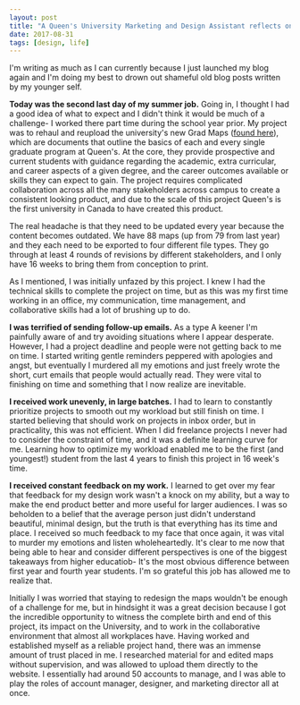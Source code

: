 ```yaml
---
layout: post
title: "A Queen's University Marketing and Design Assistant reflects on her real first summer job"
date: 2017-08-31
tags: [design, life]
---
```

I'm writing as much as I can currently because I just launched my blog again and I'm doing my best to drown out shameful old blog posts written by my younger self.

**Today was the second last day of my summer job.** Going in, I thought I had a good idea of what to expect and I didn't think it would be much of a challenge- I worked there part time during the school year prior. My project was to rehaul and reupload the university's new Grad Maps ([found here](http://careers.queensu.ca/gradmaps)), which are documents that outline the basics of each and every single graduate program at Queen's. At the core, they provide prospective and current students with guidance regarding the academic, extra curricular, and career aspects of a given degree, and the career outcomes available or skills they can expect to gain. The project requires complicated collaboration across all the many stakeholders across campus to create a consistent looking product, and due to the scale of this project Queen's is the first university in Canada to have created this product. 

The real headache is that they need to be updated every year because the content becomes outdated. We have 88 maps (up from 79 from last year) and they each need to be exported to four different file types. They go through at least 4 rounds of revisions by different stakeholders, and I only have 16 weeks to bring them from conception to print.

As I mentioned, I was initially unfazed by this project. I knew I had the technical skills to complete the project on time, but as this was my first time working in an office, my communication, time management, and collaborative skills had a lot of brushing up to do. 

**I was terrified of sending follow-up emails.** As a type A keener I'm painfully aware of and try avoiding situations where I appear desperate. However, I had a project deadline and people were not getting back to me on time. I started writing gentle reminders peppered with apologies and angst, but eventually I murdered all my emotions and just freely wrote the short, curt emails that people would actually read. They were vital to finishing on time and something that I now realize are inevitable.

**I received work unevenly, in large batches.** I had to learn to constantly prioritize projects to smooth out my workload but still finish on time. I started believing that should work on projects in inbox order, but in practicality, this was not efficient. When I did freelance projects I never had to consider the constraint of time, and it was a definite learning curve for me. Learning how to optimize my workload enabled me to be the first (and youngest!) student from the last 4 years to finish this project in 16 week's time. 

**I received constant feedback on my work.** I learned to get over my fear that feedback for my design work wasn't a knock on my ability, but a way to make the end product better and more useful for larger audiences. I was so beholden to a belief that the average person just didn't understand beautiful, minimal design, but the truth is that everything has its time and place. I received so much feedback to my face that once again, it was vital to murder my emotions and listen wholeheartedly. It's clear to me now that being able to hear and consider different perspectives is one of the biggest takeaways from higher educatiob- It's the most obvious difference between first year and fourth year students. I'm so grateful this job has allowed me to realize that. 

Initially I was worried that staying to redesign the maps wouldn't be enough of a challenge for me, but in hindsight it was a great decision because I got the incredible opportunity to witness the complete birth and end of this project, its impact on the University, and to work in the collaborative environment that almost all workplaces have. Having worked and established myself as a reliable project hand, there was an immense amount of trust placed in me. I researched material for and edited maps without supervision, and was allowed to upload them directly to the website. I essentially had around 50 accounts to manage, and I was able to play the roles of account manager, designer, and marketing director all at once. 